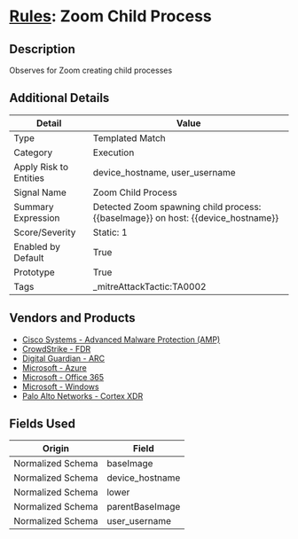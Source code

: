 # [Rules](README.md): Zoom Child Process

## Description
Observes for Zoom creating child processes

## Additional Details
|Detail|Value|
|----|----|
|Type|Templated Match|
|Category|Execution|
|Apply Risk to Entities|device_hostname, user_username|
|Signal Name|Zoom Child Process|
|Summary Expression|Detected Zoom spawning child process: {{baseImage}} on host: {{device_hostname}}|
|Score/Severity|Static: 1|
|Enabled by Default|True|
|Prototype|True|
|Tags|_mitreAttackTactic:TA0002|
## Vendors and Products
- [Cisco Systems - Advanced Malware Protection (AMP)](../products/7eaa4c44-5b7f-4d9e-8c1c-c4105c2b7506.md)
- [CrowdStrike - FDR](../products/569a3a44-c29f-492e-bcf4-5dc04e2ab0f3.md)
- [Digital Guardian - ARC](../products/975d678e-eb46-4155-9427-0fa307971fcd.md)
- [Microsoft - Azure](../products/a1225af5-e778-4068-a9a2-47da93d1ff24.md)
- [Microsoft - Office 365](../products/d3ed003d-5ddd-4c7a-bea5-63eae6311833.md)
- [Microsoft - Windows](../products/1ff7546c-cb36-4a24-87f7-89d2cecc5761.md)
- [Palo Alto Networks - Cortex XDR](../products/146522A1-DC9A-40A5-A909-2EB3B665B1D1.md)


## Fields Used

|Origin|Field|
|----|----|
|Normalized Schema|baseImage|
|Normalized Schema|device_hostname|
|Normalized Schema|lower|
|Normalized Schema|parentBaseImage|
|Normalized Schema|user_username|


